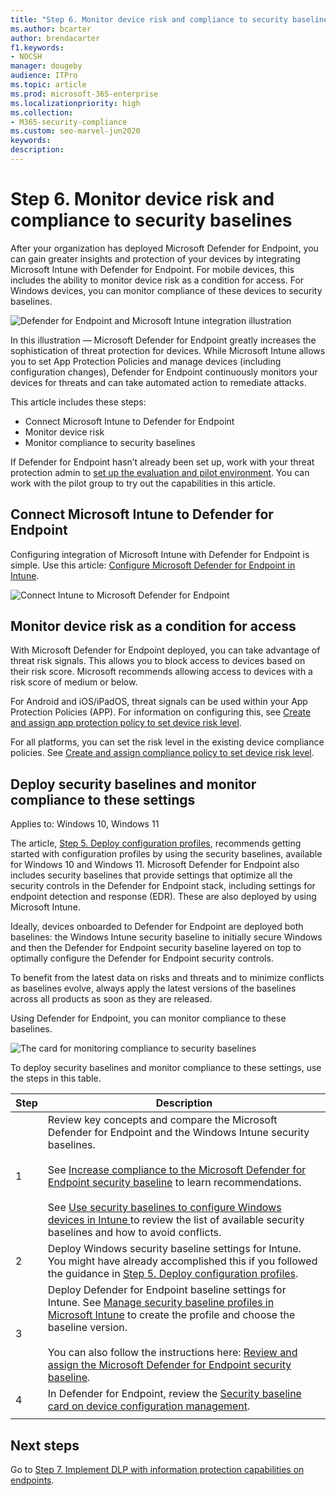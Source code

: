 ```yaml
---
title: "Step 6. Monitor device risk and compliance to security baselines"
ms.author: bcarter
author: brendacarter
f1.keywords:
- NOCSH
manager: dougeby
audience: ITPro
ms.topic: article
ms.prod: microsoft-365-enterprise
ms.localizationpriority: high
ms.collection:
- M365-security-compliance
ms.custom: seo-marvel-jun2020
keywords: 
description: 
---
```


# Step 6. Monitor device risk and compliance to security baselines

After your organization has deployed Microsoft Defender for Endpoint, you can gain greater insights and protection of your devices by integrating Microsoft Intune with Defender for Endpoint. For mobile devices, this includes the ability to monitor device risk as a condition for access. For Windows devices, you can monitor compliance of these devices to security baselines. 

![Defender for Endpoint and Microsoft Intune integration illustration](../media/devices/devices-defender-for-endpoint-steps.png#lightbox)

In this illustration — Microsoft Defender for Endpoint greatly increases the sophistication of threat protection for devices. While Microsoft Intune allows you to set App Protection Policies and manage devices (including configuration changes), Defender for Endpoint continuously monitors your devices for threats and can take automated action to remediate attacks. 

This article includes these steps:
- Connect Microsoft Intune to Defender for Endpoint
- Monitor device risk
- Monitor compliance to security baselines

If Defender for Endpoint hasn’t already been set up, work with your threat protection admin to [set up the evaluation and pilot environment](../security/defender/eval-defender-endpoint-overview.md). You can work with the pilot group to try out the capabilities in this article.

## Connect Microsoft Intune to Defender for Endpoint

Configuring integration of Microsoft Intune with Defender for Endpoint is simple. Use this article: [Configure Microsoft Defender for Endpoint in Intune](/mem/intune/protect/advanced-threat-protection-configure). 

![Connect Intune to Microsoft Defender for Endpoint](../media/devices/connect-intune-to-microsoft-defender.png#lightbox)

## Monitor device risk as a condition for access

With Microsoft Defender for Endpoint deployed, you can take advantage of threat risk signals. This allows you to block access to devices based on their risk score. Microsoft recommends allowing access to devices with a risk score of medium or below.

For Android and iOS/iPadOS, threat signals can be used within your App Protection Policies (APP). For information on configuring this, see [Create and assign app protection policy to set device risk level](/mem/intune/protect/advanced-threat-protection-configure).

For all platforms, you can set the risk level in the existing device compliance policies. See [Create and assign compliance policy to set device risk level](/mem/intune/protect/advanced-threat-protection-configure).

## Deploy security baselines and monitor compliance to these settings

Applies to: Windows 10, Windows 11

The article, [Step 5. Deploy configuration profiles](manage-devices-with-intune-configuration-profiles.md), recommends getting started with configuration profiles by using the security baselines, available for Windows 10 and Windows 11. Microsoft Defender for Endpoint also includes security baselines that provide settings that optimize all the security controls in the Defender for Endpoint stack, including settings for endpoint detection and response (EDR). These are also deployed by using Microsoft Intune.

Ideally, devices onboarded to Defender for Endpoint are deployed both baselines: the Windows Intune security baseline to initially secure Windows and then the Defender for Endpoint security baseline layered on top to optimally configure the Defender for Endpoint security controls.

To benefit from the latest data on risks and threats and to minimize conflicts as baselines evolve, always apply the latest versions of the baselines across all products as soon as they are released. 

Using Defender for Endpoint, you can monitor compliance to these baselines. 

![The card for monitoring compliance to security baselines](../media/devices/secconmgmt-baseline-card.png#lightbox)

To deploy security baselines and monitor compliance to these settings, use the steps in this table.


|Step  |Description  |
|---------|---------|
|1     |Review key concepts and compare the Microsoft Defender for Endpoint and the Windows Intune security baselines. <br><br>See [Increase compliance to the Microsoft Defender for Endpoint security baseline](../security/defender-endpoint/configure-machines-security-baseline.md) to learn recommendations.<br><br>See [Use security baselines to configure Windows devices in Intune ](/mem/intune/protect/security-baselines) to review the list of available security baselines and how to avoid conflicts.         |
|2     |  Deploy Windows security baseline settings for Intune. You might have already accomplished this if you followed the guidance in [Step 5. Deploy configuration profiles](manage-devices-with-intune-configuration-profiles.md).        |
|3    |  Deploy Defender for Endpoint baseline settings for Intune. See [Manage security baseline profiles in Microsoft Intune](/mem/intune/protect/security-baselines-configure) to create the profile and choose the baseline version.<br><br>You can also follow the instructions here: [Review and assign the Microsoft Defender for Endpoint security baseline](../security/defender-endpoint/configure-machines-security-baseline.md#review-and-assign-the-microsoft-defender-for-endpoint-security-baseline).     |
|4     | In Defender for Endpoint, review the [Security baseline card on device configuration management](../security/defender-endpoint/configure-machines.md).          |
| | |

## Next steps
Go to [Step 7. Implement DLP with information protection capabilities on endpoints](manage-devices-with-intune-dlp-mip.md).